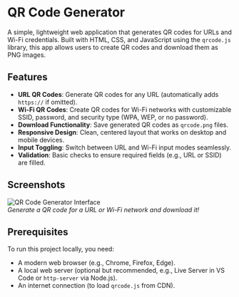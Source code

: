 # QR Code Generator

A simple, lightweight web application that generates QR codes for URLs and Wi-Fi credentials. Built with HTML, CSS, and JavaScript using the `qrcode.js` library, this app allows users to create QR codes and download them as PNG images.

## Features

- **URL QR Codes**: Generate QR codes for any URL (automatically adds `https://` if omitted).
- **Wi-Fi QR Codes**: Create QR codes for Wi-Fi networks with customizable SSID, password, and security type (WPA, WEP, or no password).
- **Download Functionality**: Save generated QR codes as `qrcode.png` files.
- **Responsive Design**: Clean, centered layout that works on desktop and mobile devices.
- **Input Toggling**: Switch between URL and Wi-Fi input modes seamlessly.
- **Validation**: Basic checks to ensure required fields (e.g., URL or SSID) are filled.

## Screenshots

![QR Code Generator Interface](screenshots/interface.png)  
*Generate a QR code for a URL or Wi-Fi network and download it!*

## Prerequisites

To run this project locally, you need:
- A modern web browser (e.g., Chrome, Firefox, Edge).
- A local web server (optional but recommended, e.g., Live Server in VS Code or `http-server` via Node.js).
- An internet connection (to load `qrcode.js` from CDN).

